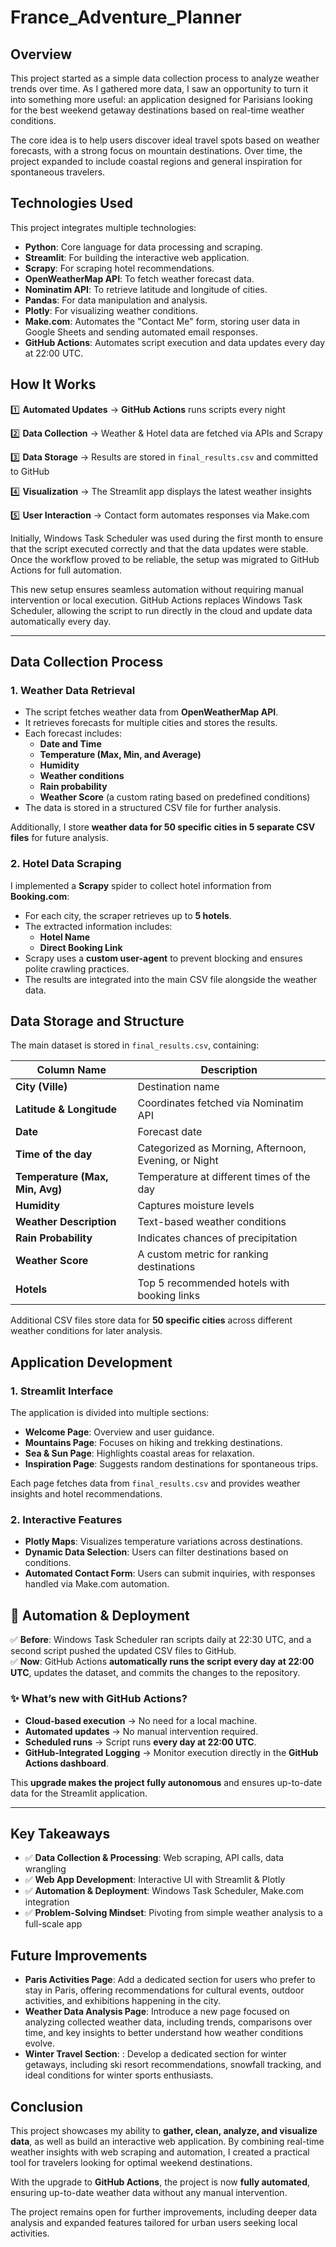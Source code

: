 # France_Adventure_Planner


## Overview
This project started as a simple data collection process to analyze weather trends over time. As I gathered more data, I saw an opportunity to turn it into something more useful: an application designed for Parisians looking for the best weekend getaway destinations based on real-time weather conditions.

The core idea is to help users discover ideal travel spots based on weather forecasts, with a strong focus on mountain destinations. Over time, the project expanded to include coastal regions and general inspiration for spontaneous travelers.

## Technologies Used
This project integrates multiple technologies:

- **Python**: Core language for data processing and scraping.
- **Streamlit**: For building the interactive web application.
- **Scrapy**: For scraping hotel recommendations.
- **OpenWeatherMap API**: To fetch weather forecast data.
- **Nominatim API**: To retrieve latitude and longitude of cities.
- **Pandas**: For data manipulation and analysis.
- **Plotly**: For visualizing weather conditions.
- **Make.com**: Automates the "Contact Me" form, storing user data in Google Sheets and sending automated email responses.
- **GitHub Actions**: Automates script execution and data updates every day at 22:00 UTC.

## How It Works

1️⃣ **Automated Updates** → **GitHub Actions** runs scripts every night  

2️⃣ **Data Collection** → Weather & Hotel data are fetched via APIs and Scrapy   

3️⃣ **Data Storage** → Results are stored in `final_results.csv` and committed to GitHub  

4️⃣ **Visualization** → The Streamlit app displays the latest weather insights  

5️⃣ **User Interaction** → Contact form automates responses via Make.com  

Initially, Windows Task Scheduler was used during the first month to ensure that the script executed correctly and that the data updates were stable. Once the workflow proved to be reliable, the setup was migrated to GitHub Actions for full automation.

This new setup ensures seamless automation without requiring manual intervention or local execution. GitHub Actions replaces Windows Task Scheduler, allowing the script to run directly in the cloud and update data automatically every day.

---

## Data Collection Process

### 1. Weather Data Retrieval
- The script fetches weather data from **OpenWeatherMap API**.
- It retrieves forecasts for multiple cities and stores the results.
- Each forecast includes:
  - **Date and Time**
  - **Temperature (Max, Min, and Average)**
  - **Humidity**
  - **Weather conditions**
  - **Rain probability**
  - **Weather Score** (a custom rating based on predefined conditions)
- The data is stored in a structured CSV file for further analysis.

Additionally, I store **weather data for 50 specific cities in 5 separate CSV files** for future analysis.

### 2. Hotel Data Scraping
I implemented a **Scrapy** spider to collect hotel information from **Booking.com**:

- For each city, the scraper retrieves up to **5 hotels**.
- The extracted information includes:
  - **Hotel Name**
  - **Direct Booking Link**
- Scrapy uses a **custom user-agent** to prevent blocking and ensures polite crawling practices.
- The results are integrated into the main CSV file alongside the weather data.

## Data Storage and Structure
The main dataset is stored in `final_results.csv`, containing:

| Column Name         | Description |
|---------------------|-------------|
| **City (Ville)**   | Destination name |
| **Latitude & Longitude** | Coordinates fetched via Nominatim API |
| **Date**           | Forecast date |
| **Time of the day** | Categorized as Morning, Afternoon, Evening, or Night |
| **Temperature (Max, Min, Avg)** | Temperature at different times of the day |
| **Humidity**       | Captures moisture levels |
| **Weather Description** | Text-based weather conditions |
| **Rain Probability** | Indicates chances of precipitation |
| **Weather Score**  | A custom metric for ranking destinations |
| **Hotels**         | Top 5 recommended hotels with booking links |

Additional CSV files store data for **50 specific cities** across different weather conditions for later analysis.

## Application Development
### 1. Streamlit Interface
The application is divided into multiple sections:

- **Welcome Page**: Overview and user guidance.
- **Mountains Page**: Focuses on hiking and trekking destinations.
- **Sea & Sun Page**: Highlights coastal areas for relaxation.
- **Inspiration Page**: Suggests random destinations for spontaneous trips.

Each page fetches data from `final_results.csv` and provides weather insights and hotel recommendations.

### 2. Interactive Features
- **Plotly Maps**: Visualizes temperature variations across destinations.
- **Dynamic Data Selection**: Users can filter destinations based on conditions.
- **Automated Contact Form**: Users can submit inquiries, with responses handled via Make.com automation.

## 🔄 Automation & Deployment

✅ **Before**: Windows Task Scheduler ran scripts daily at 22:30 UTC, and a second script pushed the updated CSV files to GitHub.  
✅ **Now**: GitHub Actions **automatically runs the script every day at 22:00 UTC**, updates the dataset, and commits the changes to the repository.

### ✨ **What’s new with GitHub Actions?**
- **Cloud-based execution** → No need for a local machine.
- **Automated updates** → No manual intervention required.
- **Scheduled runs** → Script runs **every day at 22:00 UTC**.
- **GitHub-Integrated Logging** → Monitor execution directly in the **GitHub Actions dashboard**.


This **upgrade makes the project fully autonomous** and ensures up-to-date data for the Streamlit application.

---


## Key Takeaways
- ✅ **Data Collection & Processing**: Web scraping, API calls, data wrangling  
- ✅ **Web App Development**: Interactive UI with Streamlit & Plotly  
- ✅ **Automation & Deployment**: Windows Task Scheduler, Make.com integration  
- ✅ **Problem-Solving Mindset**: Pivoting from simple weather analysis to a full-scale app  

## Future Improvements
- **Paris Activities Page**: Add a dedicated section for users who prefer to stay in Paris, offering recommendations for cultural events, outdoor activities, and exhibitions happening in the city.  
- **Weather Data Analysis Page**: Introduce a new page focused on analyzing collected weather data, including trends, comparisons over time, and key insights to better understand how weather conditions evolve.  
- **Winter Travel Section**: : Develop a dedicated section for winter getaways, including ski resort recommendations, snowfall tracking, and ideal conditions for winter sports enthusiasts. 


## Conclusion
This project showcases my ability to **gather, clean, analyze, and visualize data**, as well as build an interactive web application. By combining real-time weather insights with web scraping and automation, I created a practical tool for travelers looking for optimal weekend destinations.

With the upgrade to **GitHub Actions**, the project is now **fully automated**, ensuring up-to-date weather data without any manual intervention.


The project remains open for further improvements, including deeper data analysis and expanded features tailored for urban users seeking local activities.
